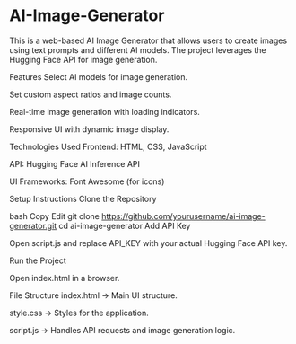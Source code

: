 # AI-Image-Generator

This is a web-based AI Image Generator that allows users to create images using text prompts and different AI models. The project leverages the Hugging Face API for image generation.

Features
Select AI models for image generation.

Set custom aspect ratios and image counts.

Real-time image generation with loading indicators.

Responsive UI with dynamic image display.


Technologies Used
Frontend: HTML, CSS, JavaScript

API: Hugging Face AI Inference API

UI Frameworks: Font Awesome (for icons)


Setup Instructions
Clone the Repository

bash
Copy
Edit
git clone https://github.com/yourusername/ai-image-generator.git
cd ai-image-generator
Add API Key

Open script.js and replace API_KEY with your actual Hugging Face API key.

Run the Project

Open index.html in a browser.

File Structure
index.html → Main UI structure.

style.css → Styles for the application.

script.js → Handles API requests and image generation logic.
